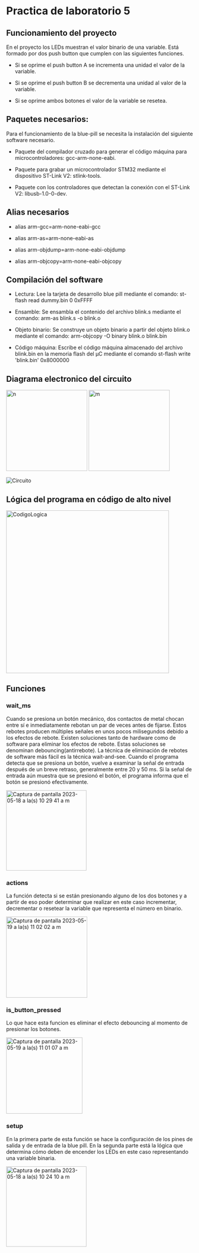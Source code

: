 # Practica de laboratorio 5

## Funcionamiento del proyecto
En el proyecto los LEDs muestran el valor binario de una variable. Está formado por dos push button que cumplen con las siguientes funciones.

* Si se oprime el push button A se incrementa una unidad el valor de la variable.
 
* Si se oprime el push button B se decrementa una unidad al valor de la variable. 

* Si se oprime ambos botones el valor de la variable se resetea.

## Paquetes necesarios:
Para el funcionamiento de la blue-pill se necesita la instalación del siguiente software necesario.

* Paquete del compilador cruzado para generar el código máquina para microcontroladores: gcc-arm-none-eabi. 

* Paquete para grabar un microcontrolador STM32 mediante el dispositivo ST-Link V2: stlink-tools. 

* Paquete con los controladores que detectan la conexión con el ST-Link V2: libusb-1.0-0-dev.

## Alias necesarios
* alias arm-gcc=arm-none-eabi-gcc

* alias arm-as=arm-none-eabi-as

* alias arm-objdump=arm-none-eabi-objdump

* alias arm-objcopy=arm-none-eabi-objcopy
## Compilación del software

* Lectura: Lee la tarjeta de desarrollo blue pill mediante el comando: st-flash read dummy.bin 0 0xFFFF

* Ensamble: Se ensambla el contenido del archivo blink.s mediante el comando: arm-as blink.s -o blink.o 

* Objeto binario: Se construye un objeto binario a partir del objeto blink.o mediante el comando: arm-objcopy -O binary blink.o blink.bin

* Código máquina: Escribe el código máquina almacenado del archivo blink.bin en la memoria flash del µC mediante el comando st-flash write 'blink.bin' 0x8000000

## Diagrama electronico del circuito
<img width="218" alt="n" src="https://github.com/BrendaAbigailVC/Practica4/assets/109320578/ebc3bb72-86f8-41f4-b6fe-289420e53c4b">

 <img width="218" alt="m" src="https://github.com/BrendaAbigailVC/Practica4/assets/109320578/c040f277-fa84-4898-a1cf-c6ef15f3d2ba">

![Circuito](https://github.com/BrendaAbigailVC/Practica4/assets/109320578/ac36ea0d-788c-4ba7-a563-743dc852c441)

## Lógica del programa en código de alto nivel 

<img width="438" alt="CodigoLogica" src="https://github.com/BrendaAbigailVC/Practica4/assets/109320578/30b4a4d4-ab0c-4799-855e-0c65814f692e">

## Funciones

### wait_ms
Cuando se presiona un botón mecánico, dos contactos de metal chocan entre sí e inmediatamente rebotan un par de veces antes de fijarse. Estos rebotes producen múltiples señales en unos pocos milisegundos debido a los efectos de rebote.
Existen soluciones tanto de hardware como de software para eliminar los efectos de rebote. Estas soluciones se denominan debouncing(antirrebote).
La técnica de eliminación de rebotes de software más fácil es la técnica wait-and-see. Cuando el programa detecta que se presiona un botón, vuelve a examinar la señal de entrada después de un breve retraso, generalmente entre 20 y 50 ms. Si la señal de entrada aún muestra que se presionó el botón, el programa informa que el botón se presionó efectivamente. 

<img width="216" alt="Captura de pantalla 2023-05-18 a la(s) 10 29 41 a m" src="https://github.com/BrendaAbigailVC/Practica4/assets/109320578/7b81d8cb-8ef6-4674-beab-6838e7218fa7">

### actions
La función detecta si se están presionando alguno de los dos botones y a partir de eso poder determinar que realizar en este caso incrementar, decrementar o resetear la variable que representa el número en binario. 

<img width="218" alt="Captura de pantalla 2023-05-19 a la(s) 11 02 02 a m" src="https://github.com/BrendaAbigailVC/Practica4/assets/109320578/bb307f67-6438-4e5b-a821-f396c4766926">

### is_button_pressed
Lo que hace esta funcion es eliminar el efecto debouncing al momento de presionar los botones.

<img width="205" alt="Captura de pantalla 2023-05-19 a la(s) 11 01 07 a m" src="https://github.com/BrendaAbigailVC/Practica4/assets/109320578/5ca9d3a9-d7ae-493f-a150-2f8f3996ac39">

### setup

En la primera parte de esta función se hace la configuración de los pines de salida y de entrada de la blue pill. 
En la segunda parte está la lógica que determina cómo deben de encender los LEDs en este caso representando una variable binaria.

<img width="216" alt="Captura de pantalla 2023-05-18 a la(s) 10 24 10 a m" src="https://github.com/BrendaAbigailVC/Practica4/assets/109320578/700d2901-3df7-4e43-8298-021ea5af53f5">
